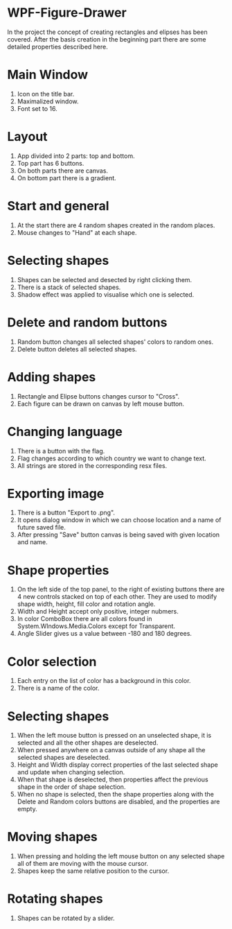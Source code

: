 # WPF-Figure-Drawer
In the project the concept of creating rectangles and elipses has been covered.
After the basis creation in the beginning part there are some detailed properties described here.
# Main Window
1. Icon on the title bar.
2. Maximalized window.
3. Font set to 16.
# Layout
1. App divided into 2 parts: top and bottom.
2. Top part has 6 buttons.
3. On both parts there are canvas.
4. On bottom part there is a gradient.
# Start and general
1. At the start there are 4 random shapes created in the random places.
2. Mouse changes to "Hand" at each shape.
# Selecting shapes
1. Shapes can be selected and desected by right clicking them.
2. There is a stack of selected shapes.
3. Shadow effect was applied to visualise which one is selected.
# Delete and random buttons
1. Random button changes all selected shapes' colors to random ones.
2. Delete button deletes all selected shapes.
# Adding shapes
1. Rectangle and Elipse buttons changes cursor to "Cross".
2. Each figure can be drawn on canvas by left mouse button.
# Changing language
1. There is a button with the flag. 
2. Flag changes according to which country we want to change text. 
3. All strings are stored in the corresponding resx files.
# Exporting image
1. There is a button "Export to .png".
2. It opens dialog window in which we can choose location and a name of future saved file.
3. After pressing "Save" button canvas is being saved with given location and name.
# Shape properties
1. On the left side of the top panel, to the right of existing buttons there are 4 new controls stacked on top of each other. They are used to modify shape width, height, fill color and rotation angle.
2. Width and Height accept only positive, integer nubmers.
3. In color ComboBox there are all colors found in System.WIndows.Media.Colors except for Transparent.
4. Angle Slider gives us a value between -180 and 180 degrees. 
# Color selection
1. Each entry on the list of color has a background in this color.
2. There is a name of the color.
# Selecting shapes
1. When the left mouse button is pressed on an unselected shape, it is selected and all the other shapes are deselected.
2. When pressed anywhere on a canvas outside of any shape all the selected shapes are deselected.
3. Height and Width display correct properties of the last selected shape and update when changing selection.
4. When that shape is deselected, then properties affect the previous shape in the order of shape selection.
5. When no shape is selected, then the shape properties along with the Delete and Random colors buttons are disabled, and the properties are empty.
# Moving shapes
1. When pressing and holding the left mouse button on any selected shape all of them are moving with the mouse cursor.
2. Shapes keep the same relative position to the cursor.
# Rotating shapes
1. Shapes can be rotated by a slider.
